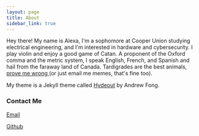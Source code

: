 ```yaml
---
layout: page
title: About
sidebar_link: true
---
```



<p>
  Hey there! My name is Alexa, I'm a sophomore at Cooper Union studying electrical engineering, and I'm interested in hardware and cybersecurity. I play violin and enjoy a good game of Catan. A proponent of the Oxford comma and the metric system, I speak English, French, and Spanish and hail from the faraway land of Canada. Tardigrades are the best animals, <a href="mailto:alexajakob@tutanota.com"> prove me wrong </a> (or just email me memes, that's fine too).
</p>
<p>  
  My theme is a Jekyll theme called <a href="https://github.com/fongandrew/hydeout">Hydeout</a> by Andrew Fong.
</p>

<h3>Contact Me</h3>
<p><a href="mailto:alexajakob@tutanota.com">Email</a></p>
<p><a href="https://github.com/wolframalexa">Github</a></p>
<p><a href="https://www.linkedin.com/in/alexa-jakob-281909169/>LinkedIn</a></p>

